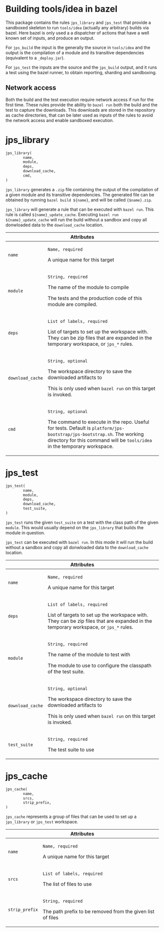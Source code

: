 
# Building tools/idea in bazel

This package contains the rules `jps_library` and `jps_test` that provide a sandboxed skeleton to run `tools/idea` (actually any arbitrary) builds via bazel. Here bazel is only used a a dispatcher of actions that have a well known set of inputs, and produce an output.

For `jps_build` the input is the
generally the source in `tools/idea` and the output is the compilation of a module and its transitive dependencies (equivalent to a `_deploy.jar`).

For `jps_test` the inputs are the source and the `jps_build` output, and it runs a test using the bazel runner, to obtain reporting, sharding and sandboxing.

## Network access

Both the build and the test execution require network access if run for the first time. These rules provide the ability to `bazel run` both the build and the test to capture the downloads. This downloads are stored in the repository as cache directories, that can be later used as inputs of the rules to avoid the network access and enable sandboxed execution.

# jps_library

```python
jps_library(
        name,
        module,
        deps,
        download_cache,
        cmd,
)
```

`jps_library` generates a `.zip` file containing the output of the compilation of a given module and its transitive dependencies. The generated file can be obtained by running `bazel build ${name}`, and will be called `{$name}.zip`.

`jps_library` will generate a rule that can be executed with `bazel run`. This rule is called `${name}_update_cache`. Executing `bazel run ${name}_update_cache` will run the build without a sandbox and copy all donwloaded data to the `download_cache` location.

<table class="table table-condensed table-bordered table-params">
  <colgroup>
    <col class="col-param" />
    <col class="param-description" />
  </colgroup>
  <thead>
    <tr>
      <th colspan="2">Attributes</th>
    </tr>
  </thead>
  <tbody>
    <tr>
      <td><code>name</code></td>
      <td>
        <p><code>Name, required</code></p>
        <p>A unique name for this target</p>
      </td>
    <tr>
      <td><code>module</code></td>
      <td>
        <p><code>String, required</code></p>
        <p>The name of the module to compile</p>
        <p>
          The tests and the production code of this module are compiled.
        </p>
      </td>
    </tr>
    </tr>
      <td><code>deps</code></td>
      <td>
        <p><code>List of labels, required</code></p>
        <p>List of targets to set up the workspace with. They can be zip files that are expanded in the temporary workspace, or <code>jps_*</code> rules.</p>
      </td>
    </tr>
    <tr>
      <td><code>download_cache</code></td>
      <td>
        <p><code>String, optional</code></p>
        <p>The workspace directory to save the downloaded artifacts to</p>
        <p>
          This is only used when <code>bazel run</code> on this target is invoked.
        </p>
      </td>
    </tr>
    <tr>
      <td><code>cmd</code></td>
      <td>
        <p><code>String, optional</code></p>
        <p>The command to execute in the repo. Useful for tests. Default is <code>platform/jps-bootstrap/jps-bootstrap.sh</code>. The working directory for this command will be <code>tools/idea</code> in the temporary workspace.</p>
      </td>
    </tr>
  </tbody>
</table>

# jps_test

```python
jps_test(
        name,
        module,
        deps,
        download_cache,
        test_suite,
)
```

`jps_test` runs the given `test_suite` on a test with the class path of the given `module`. This would usually depend on the `jps_library` that builds the module in question.

`jps_test` can be executed with `bazel run`. In this mode it will run the build without a sandbox and copy all donwloaded data to the `download_cache` location.

<table class="table table-condensed table-bordered table-params">
  <colgroup>
    <col class="col-param" />
    <col class="param-description" />
  </colgroup>
  <thead>
    <tr>
      <th colspan="2">Attributes</th>
    </tr>
  </thead>
  <tbody>
    <tr>
      <td><code>name</code></td>
      <td>
        <p><code>Name, required</code></p>
        <p>A unique name for this target</p>
      </td>
    </tr>
      <td><code>deps</code></td>
      <td>
        <p><code>List of labels, required</code></p>
        <p>List of targets to set up the workspace with. They can be zip files that are expanded in the temporary workspace, or <code>jps_*</code> rules.</p>
      </td>
    </tr>
    <tr>
      <td><code>module</code></td>
      <td>
        <p><code>String, required</code></p>
        <p>The name of the module to test with</p>
        <p>
          The module to use to configure the classpath of the test suite.
        </p>
      </td>
    </tr>
    <tr>
      <td><code>download_cache</code></td>
      <td>
        <p><code>String, optional</code></p>
        <p>The workspace directory to save the downloaded artifacts to</p>
        <p>
          This is only used when <code>bazel run</code> on this target is invoked.
        </p>
      </td>
    </tr>
    <tr>
      <td><code>test_suite</code></td>
      <td>
        <p><code>String, required</code></p>
        <p>The test suite to use</p>
      </td>
    </tr>
  </tbody>
</table>

# jps_cache

```python
jps_cache(
        name,
        srcs,
        strip_prefix,
)
```
`jps_cache` represents a group of files that can be used to set up a `jps_library` or `jps_test` workspace.

<table class="table table-condensed table-bordered table-params">
  <colgroup>
    <col class="col-param" />
    <col class="param-description" />
  </colgroup>
  <thead>
    <tr>
      <th colspan="2">Attributes</th>
    </tr>
  </thead>
  <tbody>
    <tr>
      <td><code>name</code></td>
      <td>
        <p><code>Name, required</code></p>
        <p>A unique name for this target</p>
      </td>
    </tr>
      <td><code>srcs</code></td>
      <td>
        <p><code>List of labels, required</code></p>
        <p>The list of files to use</p>
      </td>
    </tr>
    <tr>
      <td><code>strip_prefix</code></td>
      <td>
        <p><code>String, required</code></p>
        <p>The path prefix to be removed from the given list of files</p>
      </td>
    </tr>
  </tbody>
</table>
